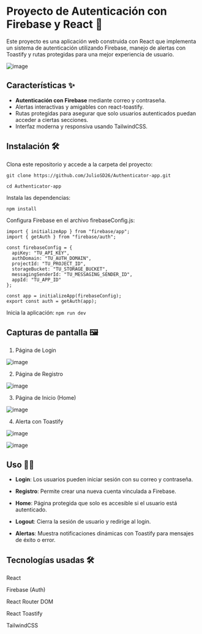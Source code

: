 # Proyecto de Autenticación con Firebase y React 🚀
Este proyecto es una aplicación web construida con React que implementa un sistema de autenticación utilizando Firebase, manejo de alertas con Toastify y rutas protegidas para una mejor experiencia de usuario.

![image](https://github.com/user-attachments/assets/0a229059-b5a7-4310-aa47-1b7eb9724c8c)

## Características ✨
- **Autenticación con Firebase** mediante correo y contraseña.
- Alertas interactivas y amigables con react-toastify.
- Rutas protegidas para asegurar que solo usuarios autenticados puedan acceder a ciertas secciones.
- Interfaz moderna y responsiva usando TailwindCSS.

## Instalación 🛠️

Clona este repositorio y accede a la carpeta del proyecto:

`git clone https://github.com/JulioSD26/Authenticator-app.git`

`cd Authenticator-app`

Instala las dependencias:

`npm install`

Configura Firebase en el archivo firebaseConfig.js:
```
import { initializeApp } from "firebase/app";
import { getAuth } from "firebase/auth";

const firebaseConfig = {
  apiKey: "TU_API_KEY",
  authDomain: "TU_AUTH_DOMAIN",
  projectId: "TU_PROJECT_ID",
  storageBucket: "TU_STORAGE_BUCKET",
  messagingSenderId: "TU_MESSAGING_SENDER_ID",
  appId: "TU_APP_ID"
};

const app = initializeApp(firebaseConfig);
export const auth = getAuth(app);
```
Inicia la aplicación:
`npm run dev`

## Capturas de pantalla 🖼️

1. Página de Login
   
![image](https://github.com/user-attachments/assets/c2ab551c-62f9-4dd5-8cef-dff489c538bf)



2. Página de Registro

![image](https://github.com/user-attachments/assets/45d535f3-b4f0-45f5-9fed-03538f931175)


3. Página de Inicio (Home)

![image](https://github.com/user-attachments/assets/97bf83fd-3ff2-4052-8e1d-82c4508174b4)


4. Alerta con Toastify

![image](https://github.com/user-attachments/assets/cb684e5a-8d15-4240-adab-6345d8590b34)

![image](https://github.com/user-attachments/assets/80f2ce33-9abc-4d40-9608-a9170efefed5)


## Uso 🧑‍💻

- **Login**: Los usuarios pueden iniciar sesión con su correo y contraseña.

- **Registro**: Permite crear una nueva cuenta vinculada a Firebase.

- **Home**: Página protegida que solo es accesible si el usuario está autenticado.

- **Logout**: Cierra la sesión de usuario y redirige al login.

- **Alertas**: Muestra notificaciones dinámicas con Toastify para mensajes de éxito o error.

## Tecnologías usadas 🛠️

React

Firebase (Auth)

React Router DOM

React Toastify

TailwindCSS
